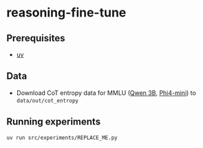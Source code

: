 # reasoning-fine-tune

## Prerequisites

- [uv](https://docs.astral.sh/uv/)

## Data

- Download CoT entropy data for MMLU ([Qwen 3B](https://disk.yandex.ru/d/A99rxeAx63CMsQ), [Phi4-mini](https://disk.yandex.ru/d/Z9NMNqJrDjchOg)) to `data/out/cot_entropy`

## Running experiments

`uv run src/experiments/REPLACE_ME.py`